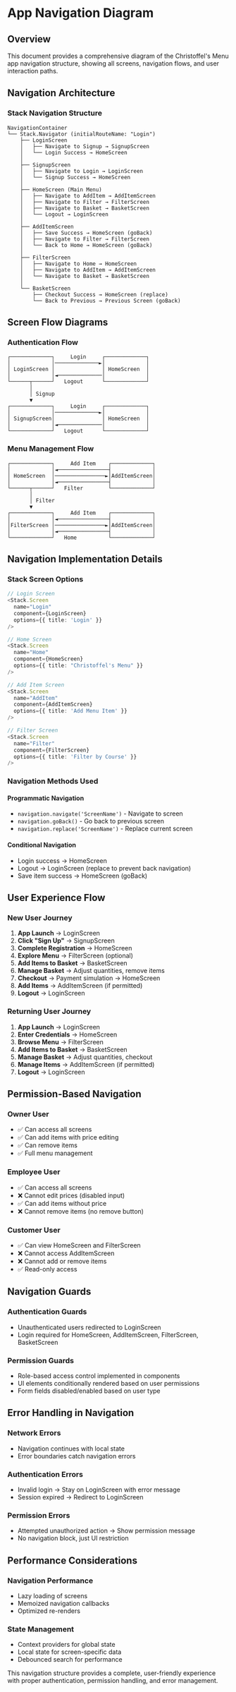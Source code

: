 # App Navigation Diagram

## Overview
This document provides a comprehensive diagram of the Christoffel's Menu app navigation structure, showing all screens, navigation flows, and user interaction paths.

## Navigation Architecture

### Stack Navigation Structure
```
NavigationContainer
└── Stack.Navigator (initialRouteName: "Login")
    ├── LoginScreen
    │   ├── Navigate to Signup → SignupScreen
    │   └── Login Success → HomeScreen
    │
    ├── SignupScreen
    │   ├── Navigate to Login → LoginScreen
    │   └── Signup Success → HomeScreen
    │
    ├── HomeScreen (Main Menu)
    │   ├── Navigate to AddItem → AddItemScreen
    │   ├── Navigate to Filter → FilterScreen
    │   ├── Navigate to Basket → BasketScreen
    │   └── Logout → LoginScreen
    │
    ├── AddItemScreen
    │   ├── Save Success → HomeScreen (goBack)
    │   ├── Navigate to Filter → FilterScreen
    │   └── Back to Home → HomeScreen (goBack)
    │
    ├── FilterScreen
    │   ├── Navigate to Home → HomeScreen
    │   ├── Navigate to AddItem → AddItemScreen
    │   └── Navigate to Basket → BasketScreen
    │
    └── BasketScreen
        ├── Checkout Success → HomeScreen (replace)
        └── Back to Previous → Previous Screen (goBack)
```

## Screen Flow Diagrams

### Authentication Flow
```
┌─────────────┐     Login     ┌─────────────┐
│             │──────────────►│             │
│ LoginScreen │               │ HomeScreen  │
│             │◄──────────────│             │
└──────┬──────┘   Logout      └─────────────┘
       │
       │ Signup
       ▼
┌─────────────┐     Login     ┌─────────────┐
│             │──────────────►│             │
│ SignupScreen│               │ HomeScreen  │
│             │◄──────────────│             │
└─────────────┘   Logout      └─────────────┘
```

### Menu Management Flow
```
┌─────────────┐     Add Item    ┌─────────────┐
│             │◄────────────────┤             │
│ HomeScreen  │────────────────►│AddItemScreen│
│             │◄────────────────┤             │
└──────┬──────┘   Filter        └─────────────┘
       │
       │ Filter
       ▼
┌─────────────┐     Add Item    ┌─────────────┐
│             │◄────────────────┤             │
│FilterScreen │────────────────►│AddItemScreen│
│             │◄────────────────┤             │
└─────────────┘   Home          └─────────────┘
```

## Navigation Implementation Details

### Stack Screen Options
```typescript
// Login Screen
<Stack.Screen
  name="Login"
  component={LoginScreen}
  options={{ title: 'Login' }}
/>

// Home Screen
<Stack.Screen
  name="Home"
  component={HomeScreen}
  options={{ title: "Christoffel's Menu" }}
/>

// Add Item Screen
<Stack.Screen
  name="AddItem"
  component={AddItemScreen}
  options={{ title: 'Add Menu Item' }}
/>

// Filter Screen
<Stack.Screen
  name="Filter"
  component={FilterScreen}
  options={{ title: 'Filter by Course' }}
/>
```

### Navigation Methods Used

#### Programmatic Navigation
- `navigation.navigate('ScreenName')` - Navigate to screen
- `navigation.goBack()` - Go back to previous screen
- `navigation.replace('ScreenName')` - Replace current screen

#### Conditional Navigation
- Login success → HomeScreen
- Logout → LoginScreen (replace to prevent back navigation)
- Save item success → HomeScreen (goBack)

## User Experience Flow

### New User Journey
1. **App Launch** → LoginScreen
2. **Click "Sign Up"** → SignupScreen
3. **Complete Registration** → HomeScreen
4. **Explore Menu** → FilterScreen (optional)
5. **Add Items to Basket** → BasketScreen
6. **Manage Basket** → Adjust quantities, remove items
7. **Checkout** → Payment simulation → HomeScreen
8. **Add Items** → AddItemScreen (if permitted)
9. **Logout** → LoginScreen

### Returning User Journey
1. **App Launch** → LoginScreen
2. **Enter Credentials** → HomeScreen
3. **Browse Menu** → FilterScreen
4. **Add Items to Basket** → BasketScreen
5. **Manage Basket** → Adjust quantities, checkout
6. **Manage Items** → AddItemScreen (if permitted)
7. **Logout** → LoginScreen

## Permission-Based Navigation

### Owner User
- ✅ Can access all screens
- ✅ Can add items with price editing
- ✅ Can remove items
- ✅ Full menu management

### Employee User
- ✅ Can access all screens
- ❌ Cannot edit prices (disabled input)
- ✅ Can add items without price
- ❌ Cannot remove items (no remove button)

### Customer User
- ✅ Can view HomeScreen and FilterScreen
- ❌ Cannot access AddItemScreen
- ❌ Cannot add or remove items
- ✅ Read-only access

## Navigation Guards

### Authentication Guards
- Unauthenticated users redirected to LoginScreen
- Login required for HomeScreen, AddItemScreen, FilterScreen, BasketScreen

### Permission Guards
- Role-based access control implemented in components
- UI elements conditionally rendered based on user permissions
- Form fields disabled/enabled based on user type

## Error Handling in Navigation

### Network Errors
- Navigation continues with local state
- Error boundaries catch navigation errors

### Authentication Errors
- Invalid login → Stay on LoginScreen with error message
- Session expired → Redirect to LoginScreen

### Permission Errors
- Attempted unauthorized action → Show permission message
- No navigation block, just UI restriction

## Performance Considerations

### Navigation Performance
- Lazy loading of screens
- Memoized navigation callbacks
- Optimized re-renders

### State Management
- Context providers for global state
- Local state for screen-specific data
- Debounced search for performance

This navigation structure provides a complete, user-friendly experience with proper authentication, permission handling, and error management.
